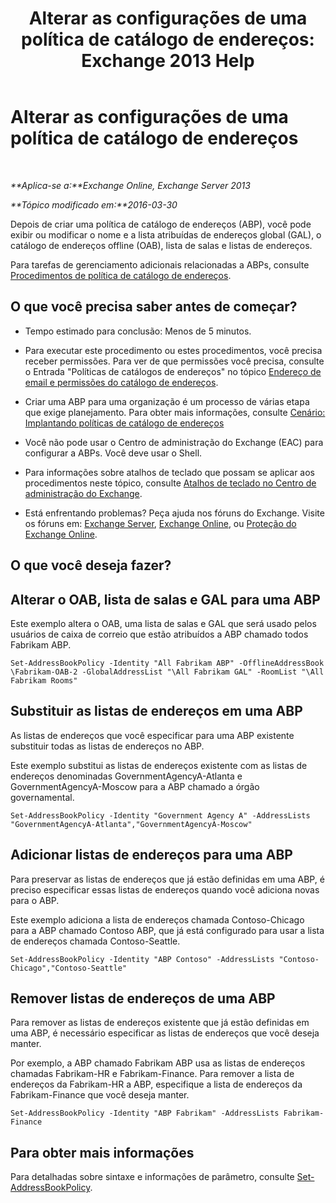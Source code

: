﻿---
title: 'Alterar as configurações de uma política de catálogo de endereços: Exchange 2013 Help'
TOCTitle: Alterar as configurações de uma política de catálogo de endereços
ms:assetid: ba1ca350-71c2-4c60-a612-33bfa9320b5e
ms:mtpsurl: https://technet.microsoft.com/pt-br/library/Hh529941(v=EXCHG.150)
ms:contentKeyID: 50486491
ms.date: 05/22/2018
mtps_version: v=EXCHG.150
ms.translationtype: MT
---

# Alterar as configurações de uma política de catálogo de endereços

 

_**Aplica-se a:**Exchange Online, Exchange Server 2013_

_**Tópico modificado em:**2016-03-30_

Depois de criar uma política de catálogo de endereços (ABP), você pode exibir ou modificar o nome e a lista atribuídas de endereços global (GAL), o catálogo de endereços offline (OAB), lista de salas e listas de endereços.

Para tarefas de gerenciamento adicionais relacionadas a ABPs, consulte [Procedimentos de política de catálogo de endereços](address-book-policy-procedures-exchange-2013-help.md).

## O que você precisa saber antes de começar?

  - Tempo estimado para conclusão: Menos de 5 minutos.

  - Para executar este procedimento ou estes procedimentos, você precisa receber permissões. Para ver de que permissões você precisa, consulte o Entrada "Políticas de catálogos de endereços" no tópico [Endereço de email e permissões do catálogo de endereços](email-address-and-address-book-permissions-exchange-2013-help.md).

  - Criar uma ABP para uma organização é um processo de várias etapa que exige planejamento. Para obter mais informações, consulte [Cenário: Implantando políticas de catálogo de endereços](scenario-deploying-address-book-policies-exchange-2013-help.md)

  - Você não pode usar o Centro de administração do Exchange (EAC) para configurar a ABPs. Você deve usar o Shell.

  - Para informações sobre atalhos de teclado que possam se aplicar aos procedimentos neste tópico, consulte [Atalhos de teclado no Centro de administração do Exchange](keyboard-shortcuts-in-the-exchange-admin-center-exchange-online-protection-help.md).

  - Está enfrentando problemas? Peça ajuda nos fóruns do Exchange. Visite os fóruns em: [Exchange Server](https://go.microsoft.com/fwlink/p/?linkid=60612), [Exchange Online](https://go.microsoft.com/fwlink/p/?linkid=267542), ou [Proteção do Exchange Online](https://go.microsoft.com/fwlink/p/?linkid=285351).

## O que você deseja fazer?

## Alterar o OAB, lista de salas e GAL para uma ABP

Este exemplo altera o OAB, uma lista de salas e GAL que será usado pelos usuários de caixa de correio que estão atribuídos a ABP chamado todos Fabrikam ABP.

    Set-AddressBookPolicy -Identity "All Fabrikam ABP" -OfflineAddressBook \Fabrikam-OAB-2 -GlobalAddressList "\All Fabrikam GAL" -RoomList "\All Fabrikam Rooms"

## Substituir as listas de endereços em uma ABP

As listas de endereços que você especificar para uma ABP existente substituir todas as listas de endereços no ABP.

Este exemplo substitui as listas de endereços existente com as listas de endereços denominadas GovernmentAgencyA-Atlanta e GovernmentAgencyA-Moscow para a ABP chamado a órgão governamental.

    Set-AddressBookPolicy -Identity "Government Agency A" -AddressLists "GovernmentAgencyA-Atlanta","GovernmentAgencyA-Moscow"

## Adicionar listas de endereços para uma ABP

Para preservar as listas de endereços que já estão definidas em uma ABP, é preciso especificar essas listas de endereços quando você adiciona novas para o ABP.

Este exemplo adiciona a lista de endereços chamada Contoso-Chicago para a ABP chamado Contoso ABP, que já está configurado para usar a lista de endereços chamada Contoso-Seattle.

    Set-AddressBookPolicy -Identity "ABP Contoso" -AddressLists "Contoso-Chicago","Contoso-Seattle"

## Remover listas de endereços de uma ABP

Para remover as listas de endereços existente que já estão definidas em uma ABP, é necessário especificar as listas de endereços que você deseja manter.

Por exemplo, a ABP chamado Fabrikam ABP usa as listas de endereços chamadas Fabrikam-HR e Fabrikam-Finance. Para remover a lista de endereços da Fabrikam-HR a ABP, especifique a lista de endereços da Fabrikam-Finance que você deseja manter.

    Set-AddressBookPolicy -Identity "ABP Fabrikam" -AddressLists Fabrikam-Finance

## Para obter mais informações

Para detalhadas sobre sintaxe e informações de parâmetro, consulte [Set-AddressBookPolicy](https://technet.microsoft.com/pt-br/library/hh529945\(v=exchg.150\)).

